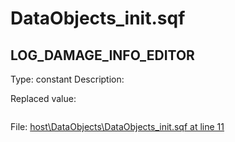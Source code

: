 # DataObjects_init.sqf

## LOG_DAMAGE_INFO_EDITOR

Type: constant
Description: 


Replaced value:
```sqf

```
File: [host\DataObjects\DataObjects_init.sqf at line 11](../../../src/host/DataObjects/DataObjects_init.sqf#L11)

